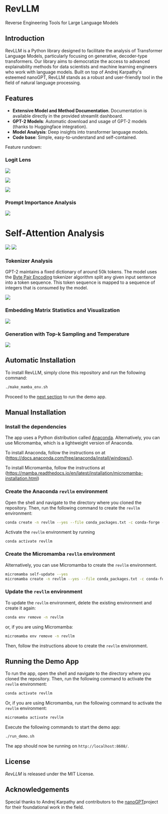 # RevLLM

Reverse Engineering Tools for Large Language Models


## Introduction

RevLLM is a Python library designed to facilitate the analysis of Transformer
Language Models, particularly focusing on generative, decoder-type
transformers. Our library aims to democratize the access to advanced
explainability methods for data scientists and machine learning engineers who
work with language models. Built on top of Andrej Karpathy's esteemed nanoGPT,
RevLLM stands as a robust and user-friendly tool in the field of natural
language processing.

## Features

- **Extensive Model and Method Documentation**. Documentation is available directly in the provided streamlit dashboard.
- **GPT-2 Models**: Automatic download and usage of GPT-2 models (thanks to Huggingface integration).
- **Model Analysis**: Deep insights into transformer language models.
- **Code base**: Simple, easy-to-understand and self-contained.

Feature rundown:

### Logit Lens

![](docs/logit-lens-1.png)

![](docs/logit-lens-2.png)

![](docs/logit-lens-3.png)

### Prompt Importance Analysis

![](docs/prompt-importance-analysis.png)

# Self-Attention Analysis

![](docs/multihead-self-attention-1.png)
![](docs/multihead-self-attention-2.png)

### Tokenizer Analysis

GPT-2 maintains a fixed dictionary of around 50k tokens. The model uses the 
[Byte Pair Encoding](https://en.wikipedia.org/wiki/Byte_pair_encoding) 
tokenizer algorithm split any given input sentence into a token sequence. This token sequence is mapped to a 
sequence of integers that is consumed by the model.

![](tokenizer-analysis.png)

### Embedding Matrix Statistics and Visualization

![](docs/embedding-matrix-insights.png)

### Generation with Top-k Sampling and Temperature

![](docs/prompt-completition.png)

## Automatic Installation

To install RevLLM, simply clone this repository and run the following command:

```bash
./make_mamba_env.sh
```

Proceed to the [next section](#running-the-demo-app) to run the demo app.

## Manual Installation

### Install the dependencies

The app uses a Python distribution called [Anaconda](https://www.anaconda.com/). Alternatively, you can use
Micromamba, which is a lightweight version of Anaconda. 

To install Anaconda, follow the instructions on at 
(https://docs.anaconda.com/free/anaconda/install/windows/).

To install Micromamba, follow the instructions at 
(https://mamba.readthedocs.io/en/latest/installation/micromamba-installation.html)

### Create the Anaconda `revllm` environment 

Open the shell and navigate to the directory where you cloned the repository. 
Then, run the following command to create the `revllm` environment:

```bash
conda create -n revllm --yes --file conda_packages.txt -c conda-forge --strict-channel-priority
```

Activate the `revllm` environment by running
```bash
conda activate revllm
```

### Create the Micromamba `revllm` environment

Alternatively, you can use Micromamba to create the `revllm` environment.

```bash
micromamba self-update --yes
micromamba create -n revllm --yes --file conda_packages.txt -c conda-forge
```

### Update the `revllm` environment

To update the `revllm` environment, delete the existing environment and create it again:

```bash
conda env remove -n revllm
```

or, if you are using Micromamba:

```bash
micromamba env remove -n revllm
```

Then, follow the instructions above to create the `revllm` environment.

## Running the Demo App

To run the app, open the shell and navigate to the directory where you cloned the repository. 
Then, run the following command to activate the `revllm` environment:

```bash
conda activate revllm
```

Or, if you are using Micromamba, run the following command to activate the `revllm` environment:

```bash
micromamba activate revllm
```

Execute the following commands to start the demo app:

```bash
./run_demo.sh
```

The app should now be running on `http://localhost:8608/`.

## License

_RevLLM_ is released under the MIT License.

## Acknowledgements

Special thanks to Andrej Karpathy and contributors to the [nanoGPT](https://github.com/karpathy/nanoGPT)project 
for their foundational work in the field.

